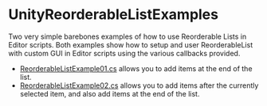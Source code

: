 # UnityReorderableListExamples
Two very simple barebones examples of how to use Reorderable Lists in Editor scripts. Both examples show how to setup and user ReorderableList with custom GUI in Editor scripts using the various callbacks provided.
* [ReorderableListExample01.cs](https://github.com/Demkeys/UnityReorderableListExamples/blob/master/ReorderableListExample01.cs) allows you to add items at the end of the list.
* [ReorderableListExample02.cs](https://github.com/Demkeys/UnityReorderableListExamples/blob/master/ReorderableListExample02.cs) allows you to add items after the currently selected item, and also add items at the end of the list.
